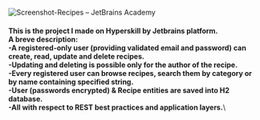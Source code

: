 ![Screenshot-Recipes – JetBrains Academy](https://user-images.githubusercontent.com/82213811/136945015-7fbcd54d-6123-4ea9-ac32-038d36ec7529.png)

####
**This is the project I made on Hyperskill by Jetbrains platform.\
 A breve description:\
-A registered-only user (providing validated email and password) can create, read, update and delete recipes.\
-Updating and deleting is possible only for the author of the recipe.\
-Every registered user can browse recipes, search them by category or by name containing specified string.\
-User (passwords encrypted) & Recipe entities are saved into H2 database.\
-All with respect to REST best practices and application layers.**\

